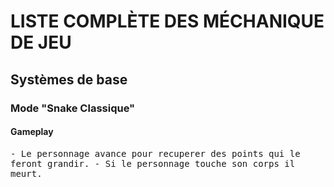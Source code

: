 # LISTE COMPLÈTE DES MÉCHANIQUE DE JEU
## Systèmes de base

### Mode "Snake Classique"
#### Gameplay

<tt>
- Le personnage avance pour recuperer des points qui le feront grandir.
</tt>
<tt>
- Si le personnage touche son corps il meurt.
</tt>
